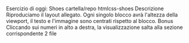 Esercizio di oggi: Shoes
cartella/repo htmlcss-shoes
Descrizione
Riproduciamo il layout allegato. Ogni singolo blocco avrà l'altezza della viewport, il testo e l'immagine sono centrati rispetto al blocco.
Bonus
Cliccando sui numeri in alto a destra, la visualizzazione salta alla sezione corrispondente
2 file
 